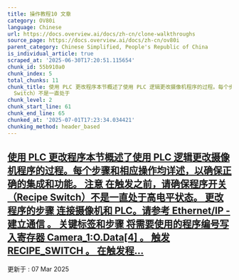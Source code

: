 ```yaml
---
title: 操作教程10 文章
category: OV80i
language: Chinese
url: https://docs.overview.ai/docs/zh-cn/clone-walkthroughs
source_page: https://docs.overview.ai/docs/zh-cn/ov80i
parent_category: Chinese Simplified, People's Republic of China
is_individual_article: true
scraped_at: '2025-06-30T17:20:51.115654'
chunk_id: 55b910a0
chunk_index: 5
total_chunks: 11
chunk_title: 使用 PLC 更改程序本节概述了使用 PLC 逻辑更改摄像机程序的过程。每个步骤和相应操作均详述，以确保正确的集成和功能。 注意 在触发之前，请确保程序开关（Recipe
  Switch）不是一直处于
chunk_level: 2
chunk_start_line: 61
chunk_end_line: 65
chunked_at: '2025-07-01T17:23:34.034421'
chunking_method: header_based
---
```


## [使用 PLC 更改程序本节概述了使用 PLC 逻辑更改摄像机程序的过程。每个步骤和相应操作均详述，以确保正确的集成和功能。 注意 在触发之前，请确保程序开关（Recipe Switch）不是一直处于高电平状态。 更改程序的步骤 连接摄像机和 PLC。请参考 Ethernet/IP - 建立通信 。 关键标签和步骤 将需要使用的程序编号写入寄存器 Camera\_1:O.Data\[4\] 。 触发 RECIPE\_SWITCH 。 在触发程...](/docs/zh-cn/change-recipe-using-plc-1)

更新于 : 07 Mar 2025
